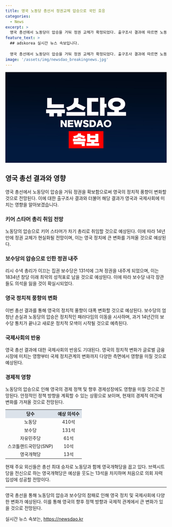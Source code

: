 ```yaml
---
title: 영국 노동당 총선서 정권교체 압승으로 국민 호응
categories:
  - News
excerpt: >
  영국 총선에서 노동당이 압승을 거둬 정권 교체가 확정되었다. 출구조사 결과에 따르면 노동당은 410석을 차지해 650석 가운데 과반을 넘어섰고, 보수당은 131석에 그쳤다. 이로써 키어 스타머 노동당 대표가 차기 총리로 취임할 전망이다. 이번 총선은 노동당의 득표율이 집권 보수당을 압도하며 변화를 이끌었으며, 브렉시트 등으로 인해 발생한 유권자의 불만이 정권교체를 촉발했다. 현재 주요 외신들은 노동당과 함께 영국개혁당을 총선 최대 승자로 꼽고 있다. 이에 따라 경제성장과 사회정의를 추구하는 새로운 정책 방향이 예상된다.
feature_text: >
  ## adskorea 실시간 뉴스 속보입니다.

  영국 총선에서 노동당이 압승을 거둬 정권 교체가 확정되었다. 출구조사 결과에 따르면 노동당은 410석을 차지해 650석 가운데 과반을 넘어섰고, 보수당은 131석에 그쳤다. 이로써 키어 스타머 노동당 대표가 차기 총리로 취임할 전망이다. 이번 총선은 노동당의 득표율이 집권 보수당을 압도하며 변화를 이끌었으며, 브렉시트 등으로 인해 발생한 유권자의 불만이 정권교체를 촉발했다. 현재 주요 외신들은 노동당과 함께 영국개혁당을 총선 최대 승자로 꼽고 있다. 이에 따라 경제성장과 사회정의를 추구하는 새로운 정책 방향이 예상된다.
image: '/assets/img/newsdao_breakingnews.jpg'
---
```


<p><img src="/assets/img/newsdao_breakingnews.jpg" alt="adskorea 속보" /></p>

<h2 data-ke-size="size26">영국 총선 결과와 영향</h2>

<p data-ke-size="size16">영국 총선에서 노동당이 압승을 거둬 정권을 확보함으로써 영국의 정치적 풍향이 변화할 것으로 전망된다. 이에 대한 출구조사 결과와 더불어 해당 결과가 영국과 국제사회에 미치는 영향을 알아보겠습니다.</p>

<h3>키어 스타머 총리 취임 전망</h3>

<p data-ke-size="size16">노동당의 압승으로 키어 스타머가 차기 총리로 취임할 것으로 예상된다. 이에 따라 14년 만에 정권 교체가 현실화될 전망이며, 이는 영국 정치에 큰 변화를 가져올 것으로 예상된다.</p>

<h3>보수당의 압승으로 인한 정권 내주</h3>

<p data-ke-size="size16">리시 수낵 총리가 이끄는 집권 보수당은 131석에 그쳐 정권을 내주게 되었으며, 이는 1834년 창당 이래 최악의 성적표로 남을 것으로 예상된다. 이에 따라 보수당 내각 장관들도 의석을 잃을 것이 확실시되었다.</p>

<h3>영국 정치적 풍향의 변화</h3>

<p data-ke-size="size16">이번 총선 결과를 통해 영국의 정치적 풍향이 대폭 변화할 것으로 예상된다. 보수당의 엄청난 손실과 노동당의 압승은 정치적인 패러다임의 이동을 시사하며, 과거 14년간의 보수당 통치가 끝나고 새로운 정치적 모색이 시작될 것으로 예측된다.</p>

<h3>국제사회의 반응</h3>

<p data-ke-size="size16">영국 총선 결과에 대한 국제사회의 반응도 기대된다. 영국의 정치적 변화가 글로벌 금융시장에 미치는 영향부터 국제 정치관계의 변화까지 다양한 측면에서 영향을 미칠 것으로 예상된다.</p>

<h3>경제적 영향</h3>

<p data-ke-size="size16">노동당의 압승으로 인해 영국의 경제 정책 및 향후 경제성장에도 영향을 미칠 것으로 전망된다. 안정적인 정책 방향을 계획할 수 있는 상황으로 보이며, 현재의 경제적 여건에 변화를 가져올 것으로 전망된다.</p>

<table>
  <tr>
    <td style="text-align: center; background-color: #21538527;"><b>당수</b></td>
    <td style="text-align: center; background-color: #21538527;"><b>예상 의석수</b></td>
  </tr>
  <tr>
    <td style="text-align: center;">노동당</td>
    <td style="text-align: center;">410석</td>
  </tr>
  <tr>
    <td style="text-align: center;">보수당</td>
    <td style="text-align: center;">131석</td>
  </tr>
  <tr>
    <td style="text-align: center;">자유민주당</td>
    <td style="text-align: center;">61석</td>
  </tr>
  <tr>
    <td style="text-align: center;">스코틀랜드국민당(SNP)</td>
    <td style="text-align: center;">10석</td>
  </tr>
  <tr>
    <td style="text-align: center;">영국개혁당</td>
    <td style="text-align: center;">13석</td>
  </tr>
</table>

<p data-ke-size="size16">현재 주요 외신들은 총선 최대 승자로 노동당과 함께 영국개혁당을 꼽고 있다. 브렉시트당을 전신으로 하는 영국개혁당은 예상을 웃도는 13석을 차지하며 처음으로 의회 자력 입성에 성공할 전망이다.</p>

<hr>

<p data-ke-size="size16">영국 총선을 통해 노동당의 압승과 보수당의 참패로 인해 영국 정치 및 국제사회에 다양한 변화가 예상된다. 이를 통해 영국의 향후 정책 방향과 국제적 관계에서 큰 변화가 있을 것으로 전망된다.</p>
실시간 뉴스 속보는, <a href="https://newsdao.kr" rel="dofollow">https://newsdao.kr</a>


